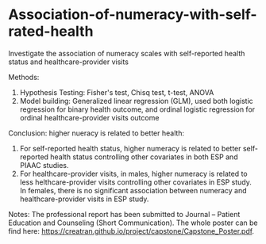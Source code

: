 # Association-of-numeracy-with-self-rated-health
Investigate the association of numeracy scales with self-reported health status and healthcare-provider visits

Methods:
1. Hypothesis Testing: Fisher's test, Chisq test, t-test, ANOVA
2. Model building: Generalized linear regression (GLM), used both logistic regression for binary health outcome, 
and ordinal logistic regression for ordinal healthcare-provider visits outcome

Conclusion: higher nueracy is related to better health:
1. For self-reported health status, higher numeracy is related to better self-reported health status controlling other covariates in both ESP and PIAAC studies.
2. For healthcare-provider visits, in males, higher numeracy is related to less helthcare-provider visits controlling other covariates in ESP study. In females, 
there is no significant association between numeracy and healthcare-provider visits in ESP study.


Notes:
The professional report has been submitted to Journal – Patient Education and Counseling (Short Communication).
The whole poster can be find here: https://creatran.github.io/project/capstone/Capstone_Poster.pdf.
